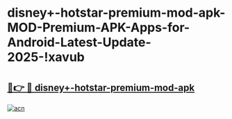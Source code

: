 # disney+-hotstar-premium-mod-apk-MOD-Premium-APK-Apps-for-Android-Latest-Update-2025-!xavub

# <h2><a href="https://avw4kl.esa.edu.pl?title=disney+-hotstar-premium-mod-apk&ref=xavub">🔗👉 🔴 disney+-hotstar-premium-mod-apk</a></h2>

[![acn](https://github.com/user-attachments/assets/0f9c940e-d8b0-45ae-aac7-cd30a18b3e1c)](https://avw4kl.esa.edu.pl?title=disney+-hotstar-premium-mod-apk&ref=xavub)

